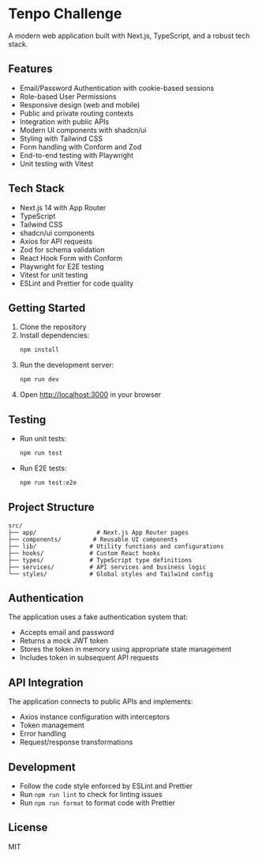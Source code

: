 # Tenpo Challenge

A modern web application built with Next.js, TypeScript, and a robust tech stack.

## Features

- Email/Password Authentication with cookie-based sessions
- Role-based User Permissions
- Responsive design (web and mobile)
- Public and private routing contexts
- Integration with public APIs
- Modern UI components with shadcn/ui
- Styling with Tailwind CSS
- Form handling with Conform and Zod
- End-to-end testing with Playwright
- Unit testing with Vitest

## Tech Stack

- Next.js 14 with App Router
- TypeScript
- Tailwind CSS
- shadcn/ui components
- Axios for API requests
- Zod for schema validation
- React Hook Form with Conform
- Playwright for E2E testing
- Vitest for unit testing
- ESLint and Prettier for code quality

## Getting Started

1. Clone the repository
2. Install dependencies:
   ```bash
   npm install
   ```
3. Run the development server:
   ```bash
   npm run dev
   ```
4. Open [http://localhost:3000](http://localhost:3000) in your browser

## Testing

- Run unit tests:
  ```bash
  npm run test
  ```
- Run E2E tests:
  ```bash
  npm run test:e2e
  ```

## Project Structure

```
src/
├── app/                 # Next.js App Router pages
├── components/         # Reusable UI components
├── lib/               # Utility functions and configurations
├── hooks/             # Custom React hooks
├── types/             # TypeScript type definitions
├── services/          # API services and business logic
└── styles/            # Global styles and Tailwind config
```

## Authentication

The application uses a fake authentication system that:
- Accepts email and password
- Returns a mock JWT token
- Stores the token in memory using appropriate state management
- Includes token in subsequent API requests

## API Integration

The application connects to public APIs and implements:
- Axios instance configuration with interceptors
- Token management
- Error handling
- Request/response transformations

## Development

- Follow the code style enforced by ESLint and Prettier
- Run `npm run lint` to check for linting issues
- Run `npm run format` to format code with Prettier

## License

MIT
